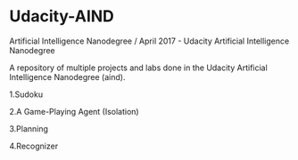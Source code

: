 # Udacity-AIND
Artificial Intelligence Nanodegree / April 2017 - 
Udacity Artificial Intelligence Nanodegree

A repository of multiple projects and labs done in the Udacity Artificial Intelligence Nanodegree (aind).

1.Sudoku

2.A Game-Playing Agent (Isolation)

3.Planning

4.Recognizer
